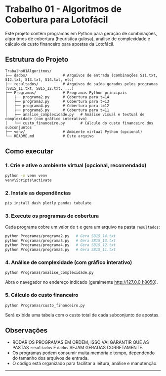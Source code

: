 # Trabalho 01 - Algoritmos de Cobertura para Lotofácil

Este projeto contém programas em Python para geração de combinações, algoritmos de cobertura (heurística gulosa), análise de complexidade e cálculo de custo financeiro para apostas da Lotofácil.

## Estrutura do Projeto

```
Trabalho01Algoritmos/
├── dados/                # Arquivos de entrada (combinações S11.txt, S12.txt, S13.txt, S14.txt, etc)
├── resultados/           # Arquivos de saída gerados pelos programas (SB15_11.txt, SB15_12.txt, ...)
├── Programas/            # Programas Python principais
│   ├── programa2.py      # Cobertura para t=14
│   ├── programa3.py      # Cobertura para t=13
│   ├── programa4.py      # Cobertura para t=12
│   ├── programa5.py      # Cobertura para t=11
│   ├── analise_complexidade.py   # Análise visual e textual de complexidade (com gráfico interativo)
│   └── custo_financeiro.py       # Cálculo do custo financeiro dos subconjuntos
├── venv/                 # Ambiente virtual Python (opcional)
└── README.md             # Este arquivo
```

## Como executar

### 1. Crie e ative o ambiente virtual (opcional, recomendado)

```sh
python -m venv venv
venv\Scripts\activate
```

### 2. Instale as dependências

```sh
pip install dash plotly pandas tabulate
```

### 3. Execute os programas de cobertura

Cada programa cobre um valor de `t` e gera um arquivo na pasta `resultados`:

```sh
python Programas/programa2.py   # Gera SB15_14.txt
python Programas/programa3.py   # Gera SB15_13.txt
python Programas/programa4.py   # Gera SB15_12.txt
python Programas/programa5.py   # Gera SB15_11.txt
```

### 4. Análise de complexidade (com gráfico interativo)

```sh
python Programas/analise_complexidade.py
```
Abra o navegador no endereço indicado (geralmente http://127.0.0.1:8050).

### 5. Cálculo do custo financeiro

```sh
python Programas/custo_financeiro.py
```
Será exibida uma tabela com o custo total de cada subconjunto de apostas.

## Observações

- RODAR OS PROGRAMAS EM ORDEM, ISSO VAI GARANTIR QUE AS PASTAS ``resultados`` E ``dados`` SEJAM GERADAS CORRETAMENTE.
- Os programas podem consumir muita memória e tempo, dependendo do tamanho dos arquivos de entrada.
- O código está organizado para facilitar a leitura, análise e manutenção.

---


   

